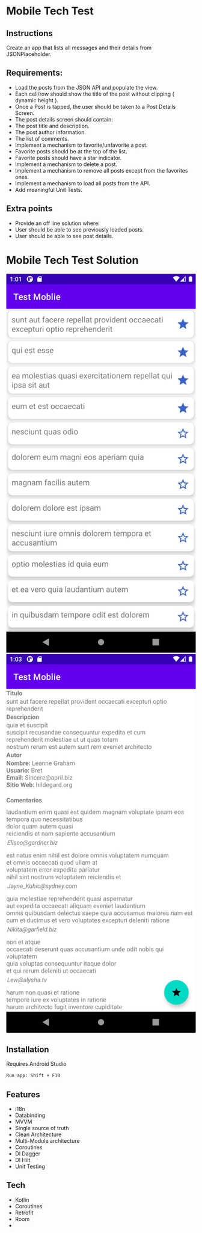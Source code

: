 # Mobile Tech Test
## Instructions
Create an app that lists all messages and their details from JSONPlaceholder.
## Requirements:
- Load the posts from the JSON API and populate the view.
- Each cell/row should show the title of the post without clipping ( dynamic height ).
- Once a Post is tapped, the user should be taken to a Post Details Screen.
- The post details screen should contain:
- The post title and description.
- The post author information.
- The list of comments.
- Implement a mechanism to favorite/unfavorite a post.
- Favorite posts should be at the top of the list.
- Favorite posts should have a star indicator.
- Implement a mechanism to delete a post.
- Implement a mechanism to remove all posts except from the favorites ones.
- Implement a mechanism to load all posts from the API.
- Add meaningful Unit Tests.
## Extra points
- Provide an off line solution where:
- User should be able to see previously loaded posts.
- User should be able to see post details.

# Mobile Tech Test Solution

![Screenshot](/screenshots/main.png)
![Screenshot](/screenshots/detail.png)


## Installation
Requires Android Studio
```sh
Run app: Shift + F10
```
## Features
- i18n
- Databinding
- MVVM
- Single source of truth
- Clean Architecture
- Multi-Module architecture
- Coroutines
- DI Dagger
- DI Hilt
- Unit Testing

## Tech
- Kotlin
- Coroutines
- Retrofit
- Room
- 

